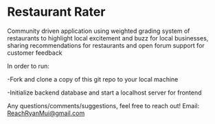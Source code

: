 # Restaurant Rater

Community driven application using weighted grading system of restaurants to highlight local excitement and buzz for local businesses, sharing recommendations for restaurants and open forum support for customer feedback

In order to run:

-Fork and clone a copy of this git repo to your local machine

-Initialize backend database and start a localhost server for frontend


Any questions/comments/suggestions, feel free to reach out!
Email: ReachRyanMui@gmail.com
